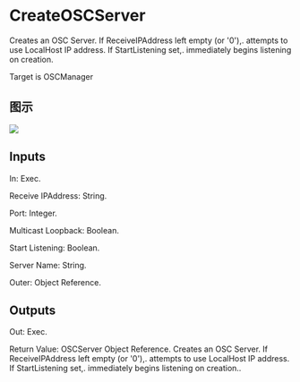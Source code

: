 # CreateOSCServer

Creates an OSC Server. If ReceiveIPAddress left empty (or '0'),. attempts to use LocalHost IP address. If StartListening set,. immediately begins listening on creation.

Target is OSCManager

## 图示

![]($-20221218-18052757.png)

## Inputs

In: Exec.

Receive IPAddress: String.

Port: Integer.

Multicast Loopback: Boolean.

Start Listening: Boolean.

Server Name: String.

Outer: Object Reference.  

## Outputs

Out: Exec.

Return Value: OSCServer Object Reference. Creates an OSC Server. If ReceiveIPAddress left empty (or '0'),. attempts to use LocalHost IP address. If StartListening set,. immediately begins listening on creation..


